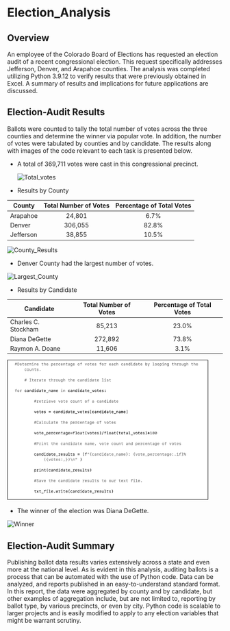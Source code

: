 # Election_Analysis

## Overview

An employee of the Colorado Board of Elections has requested an election audit of a recent congressional election. This request specifically addresses Jefferson, Denver, and Arapahoe counties. The analysis was completed utilizing Python 3.9.12 to verify results that were previously obtained in Excel. A summary of results and implications for future applications are discussed.

## Election-Audit Results 

Ballots were counted to tally the total number of votes across the three counties and determine the winner via popular vote. In addition, the number of votes were tabulated by counties and by candidate. The results along with images of the code relevant to each task is presented below.

  -	A total of 369,711 votes were cast in this congressional precinct.
  
    <img width="469" alt="Total_votes" src="https://user-images.githubusercontent.com/108107856/178786805-642d591d-fe57-4eaf-a2ee-624f10c1be0c.png" width="50%" height="50%">

  
  -	Results by County
  
| County    | Total Number of Votes | Percentage of Total Votes | 
|-----------|:---------------------:|:-------------------------:|
| Arapahoe  |         24,801        |            6.7%           |
| Denver    |        306,055        |           82.8%           |
| Jefferson |         38,855        |           10.5%           |


     
![County_Results](https://user-images.githubusercontent.com/108107856/178803016-70b17bb5-f490-4e94-958a-31942281dabc.png)
      
  
  - Denver County had the largest number of votes.
  
  
 ![Largest_County](https://user-images.githubusercontent.com/108107856/178804018-9a576270-235e-4837-a6a2-074b0aaf447d.png)


  
  
  - Results by Candidate

  | Candidate           | Total Number of Votes | Percentage of Total Votes |
  |---------------------|:---------------------:|:-------------------------:|
  | Charles C. Stockham |         85,213        |           23.0%           |
  | Diana DeGette       |        272,892        |           73.8%           |
  | Raymon A. Doane     |         11,606        |            3.1%           |


  ![Candidate_Results](/Resources/Candidate_Results.png)
       
    
  - The winner of the election was Diana DeGette.
  
   ![Winner](https://user-images.githubusercontent.com/108107856/178805004-8496ac85-2b58-4aec-a3aa-f1f1a3e6e5dc.png)


## Election-Audit Summary

Publishing ballot data results  varies extensively across a state and even more at the national level. As is evident in this analysis, auditing ballots is a process that can be automated with the use of Python code. Data can be analyzed, and reports published in an easy-to-understand standard format. In this report, the data were aggregated by county and by candidate, but other examples of aggregation include, but are not limited to, reporting by ballot type, by various precincts, or even by city. Python code is scalable to larger projects and is easily modified to apply to any election variables that might be warrant scrutiny.



